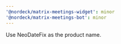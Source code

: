 ```yaml
---
'@nordeck/matrix-meetings-widget': minor
'@nordeck/matrix-meetings-bot': minor
---
```


Use NeoDateFix as the product name.
